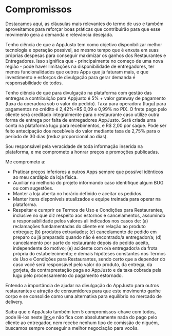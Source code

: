 # Compromissos

Destacamos aqui, as cláusulas mais relevantes do termo de uso e também aproveitamos para reforçar boas práticas que contribuirão para que esse movimento gera a demanda e relevância desejada.

Tenho ciência de que a AppJusto tem como objetivo disponibilizar melhor tecnologia e operação possível, ao mesmo tempo que é enxuta em suas próprias despesas para conseguir maximizar os ganhos dos Restaurantes e Entregadores. Isso significa que - principalmente no começo de uma nova região - pode haver limitações na disponibilidade de entregadores, ter menos funcionalidades que outros Apps que já faturam mais, e que investimento e esforços de  divulgação para gerar demanda é responsabilidade de todos.

Tenho ciência de que para divulgação na plataforma com gestão das entregas a contribuição para Appjusto é 5% + valor gateway de pagamento (taxa da operadora sob o valor do pedido). Taxa para operadora (Iugu) para pagamentos no crédito é 2,42%+R$ 0,09 e 0,99% no PIX. O frete pago pelo cliente será creditado integralmente para o restaurante caso utilize outra forma de entrega por falta de entregadores AppJusto. Será criada uma conta na plataforma Iugu para recebimentos, e R$ 2,00 por saque. Pode ser feito antecipação dos recebíveis do valor mediante taxa de 2,75% para o período de 30 dias (reduz proporcional ao dias).

Sou responsável pela veracidade de toda informação inserida na plataforma, e me comprometo a honrar preços e promoções publicadas.

Me comprometo a:
- Praticar preços inferiores a outros Apps sempre que possível idênticos ao meu cardápio da loja física.
- Auxiliar na melhoria do projeto informando caso identifique algum BUG ou com sugestões.
- Manter a loja aberta no horário definido e aceitar os pedidos.
- Manter itens disponíveis atualizados e equipe treinada para operar na plataforma.
- Respeitar e cumprir os Termos de Uso e Condições para Restaurantes, inclusive no que diz respeito aos estornos e cancelamentos, assumindo a responsabilidade pelos valores ali indicados nos casos de: (a) reclamações fundamentadas do cliente em relação ao produto entregue; (b) produtos extraviados; (c) cancelamento de pedido em preparo ou já preparado quando não é encontrado/a entregador/a; (d) cancelamento por parte do restaurante depois do pedido aceito, independente do motivo; (e) acidente com o/a entregador/a da frota própria do estabelecimento; e demais hipóteses constantes nos Termos de Uso e Condições para Restaurantes, sendo certo que a depender do caso você será responsável pelo valor do produto, da entrega, da gorjeta, da contraprestação paga ao AppJusto e da taxa cobrada pela Iugu pelo processamento do pagamento estornado.

Entendo a importância de ajudar na divulgação do AppJusto para outros restaurantes e atração de consumidores para que este movimento ganhe corpo e se consolide como uma alternativa para equilíbrio no mercado de delivery.

Saiba que o AppJusto também tem 5 compromissos-chave com todos, pode lê-los neste [link](https://appjusto.freshdesk.com/support/solutions/articles/67000629755-qual-%C3%A9-o-prop%C3%B3sito-e-quais-s%C3%A3o-os-compromissos-do-appjusto-),e não fica com absolutamente nada do pago pelo cliente ao entregador, nem recebe nenhum tipo de comissão de niguém, buscamos sempre conseguir a melhor negociação para vocês.
